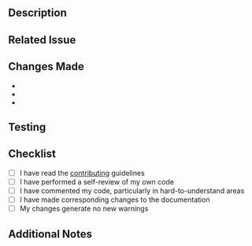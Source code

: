 ## Description
<!-- Provide a brief description of the changes in this PR -->

## Related Issue
<!-- Link to the issue that this PR addresses, if applicable -->

## Changes Made
<!-- List the key changes made in this PR -->

-
-
-

## Testing
<!-- Describe how these changes were tested -->

## Checklist
<!-- Mark the items you've completed with an [x] -->

- [ ] I have read the [contributing](https://github.com/the-momentum/fhir-mcp-server/blob/main/.github/CONTRIBUTING.md) guidelines
- [ ] I have performed a self-review of my own code
- [ ] I have commented my code, particularly in hard-to-understand areas
- [ ] I have made corresponding changes to the documentation
- [ ] My changes generate no new warnings

## Additional Notes
<!-- Add any other context about the PR here -->
